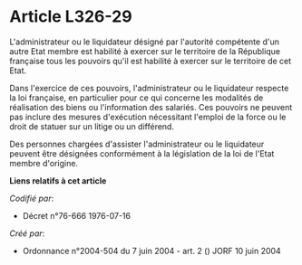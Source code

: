 # Article L326-29

L'administrateur ou le liquidateur désigné par l'autorité compétente d'un autre Etat membre est habilité à exercer sur le
territoire de la République française tous les pouvoirs qu'il est habilité à exercer sur le territoire de cet Etat.

Dans l'exercice de ces pouvoirs, l'administrateur ou le liquidateur respecte la loi française, en particulier pour ce qui
concerne les modalités de réalisation des biens ou l'information des salariés. Ces pouvoirs ne peuvent pas inclure des
mesures d'exécution nécessitant l'emploi de la force ou le droit de statuer sur un litige ou un différend.

Des personnes chargées d'assister l'administrateur ou le liquidateur peuvent être désignées conformément à la législation de
la loi de l'Etat membre d'origine.

**Liens relatifs à cet article**

_Codifié par_:

  - Décret n°76-666 1976-07-16

_Créé par_:

  - Ordonnance n°2004-504 du 7 juin 2004 - art. 2 () JORF 10 juin 2004
